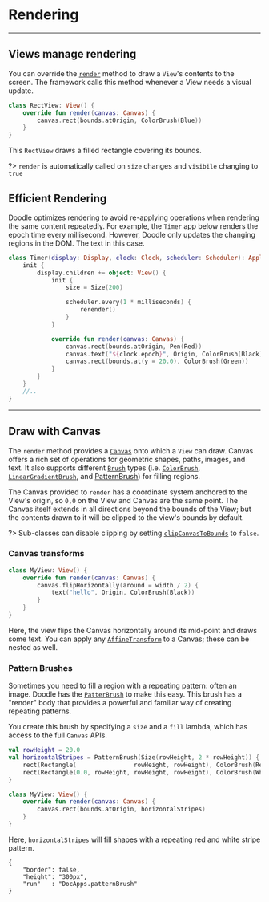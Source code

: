 # Rendering
-----------

## Views manage rendering

You can override the [`render`](https://github.com/pusolito/doodle/blob/master/Core/src/commonMain/kotlin/io/nacular/doodle/core/View.kt#L478)
method to draw a `View`'s contents to the screen. The framework calls this method whenever a View needs a visual update.

```kotlin
class RectView: View() {
    override fun render(canvas: Canvas) {
        canvas.rect(bounds.atOrigin, ColorBrush(Blue))
    }
}
```

This `RectView` draws a filled rectangle covering its bounds.

?> `render` is automatically called on `size` changes and `visibile` changing to `true`

## Efficient Rendering

Doodle optimizes rendering to avoid re-applying operations when rendering the same content repeatedly. For example, the `Timer` app
below renders the epoch time every millisecond. However, Doodle only updates the changing regions in the DOM. The text in this case.

```kotlin
class Timer(display: Display, clock: Clock, scheduler: Scheduler): Application {
    init {
        display.children += object: View() {
            init {
                size = Size(200)

                scheduler.every(1 * milliseconds) {
                    rerender()
                }
            }

            override fun render(canvas: Canvas) {
                canvas.rect(bounds.atOrigin, Pen(Red))
                canvas.text("${clock.epoch}", Origin, ColorBrush(Black))
                canvas.rect(bounds.at(y = 20.0), ColorBrush(Green))
            }
        }
    }
    //..
}
```
---
## Draw with Canvas

The `render` method provides a [`Canvas`](https://github.com/pusolito/doodle/blob/master/Core/src/commonMain/kotlin/io/nacular/doodle/drawing/Canvas.kt#L23)
onto which a `View` can draw. Canvas offers a rich set of operations for geometric shapes, paths, images, and text. It
also supports different [`Brush`](https://github.com/pusolito/doodle/blob/master/Core/src/commonMain/kotlin/io/nacular/doodle/drawing/Brush.kt#L3)
types (i.e. [`ColorBrush`](https://github.com/pusolito/doodle/blob/master/Core/src/commonMain/kotlin/io/nacular/doodle/drawing/ColorBrush.kt#L4),
[`LinearGradientBrush`](https://github.com/pusolito/doodle/blob/master/Core/src/commonMain/kotlin/io/nacular/doodle/drawing/LinearGradientBrush.kt#L5), and
[PatternBrush](rendering.md?id=pattern-brushes)) for filling regions.

The Canvas provided to `render` has a coordinate system anchored to the View's origin, so `0,0` on the View and Canvas are the same point.
The Canvas itself extends in all directions beyond the bounds of the View; but the contents drawn to it will be clipped to the view's
bounds by default.

?> Sub-classes can disable clipping by setting [`clipCanvasToBounds`](https://github.com/pusolito/doodle/blob/master/Core/src/commonMain/kotlin/io/nacular/doodle/core/View.kt#L122)
to `false`.

### Canvas transforms

```kotlin
class MyView: View() {
    override fun render(canvas: Canvas) {
        canvas.flipHorizontally(around = width / 2) {
            text("hello", Origin, ColorBrush(Black))
        }
    }
}
```

Here, the view flips the Canvas horizontally around its mid-point and draws some text. You can apply any [`AffineTransform`](https://github.com/pusolito/doodle/blob/master/Core/src/commonMain/kotlin/io/nacular/doodle/drawing/AffineTransform.kt#L16)
to a Canvas; these can be nested as well.

### Pattern Brushes

Sometimes you need to fill a region with a repeating pattern: often an image. Doodle has the [`PatterBrush`](https://github.com/pusolito/doodle/blob/master/Core/src/commonMain/kotlin/io/nacular/doodle/drawing/PatternBrush.kt#L10) to make this easy.
This brush has a "render" body that provides a powerful and familiar way of creating repeating patterns.

You create this brush by specifying a `size` and a `fill` lambda, which has access to the full `Canvas` APIs.

```kotlin
val rowHeight = 20.0
val horizontalStripes = PatternBrush(Size(rowHeight, 2 * rowHeight)) {
    rect(Rectangle(                rowHeight, rowHeight), ColorBrush(Red  ))
    rect(Rectangle(0.0, rowHeight, rowHeight, rowHeight), ColorBrush(White))
}

class MyView: View() {
    override fun render(canvas: Canvas) {
        canvas.rect(bounds.atOrigin, horizontalStripes)
    }
}
```

Here, `horizontalStripes` will fill shapes with a repeating red and white stripe pattern.

```doodle
{
    "border": false,
    "height": "300px",
    "run"   : "DocApps.patternBrush"
}
``` 